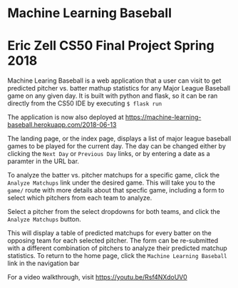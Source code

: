 # Machine Learning Baseball
# Eric Zell CS50 Final Project Spring 2018

Machine Learing Baseball is a web application that a user can visit to get predicted pitcher vs. batter
mathup statistics for any Major League Baseball game on any given day. It is built with python and flask,
so it can be ran directly from the CS50 IDE by executing `$ flask run`

The application is now also deployed at https://machine-learning-baseball.herokuapp.com/2018-06-13

The landing page, or the index page, displays a list of major league baseball games to be played for
the current day. The day can be changed either by clicking the `Next Day` or `Previous Day` links, or by
entering a date as a paramter in the URL bar.

To analyze the batter vs. pitcher matchups for a specific game, click the `Analyze Matchups` link under the
desired game. This will take you to the `game/` route with more details about that specfic game, including a form
to select which pitchers from each team to analyze.

Select a pitcher from the select dropdowns for both teams, and click the `Analyze Matchups` button.

This will display a table of predicted matchups for every batter on the opposing team for each selected pitcher.
The form can be re-submitted with a different combination of pitchers to analyze their predicted matchup statistics.
To return to the home page, click the `Machine Learning Baseball` link in the navigation bar

For a video walkthrough, visit https://youtu.be/Rsf4NXdoUV0
